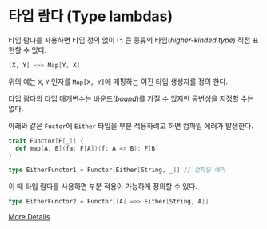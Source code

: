 # 타입 람다 (Type lambdas)

타입 람다를 사용하면 타입 정의 없이 더 큰 종류의 타입(_higher-kinded type_) 직접 표현할 수 있다.

```scala
[X, Y] =>> Map[Y, X]
```

위의 예는 `X`, `Y` 인자를 `Map[X, Y]`에 매핑하는 이진 타입 생성자를 정의 한다.

타입 람다의 타입 매개변수는 바운드(_bound_)를 가질 수 있지만 공변성을 지정할 수는 없다.

아래와 같은 `Fuctor`에 `Either` 타입을 부분 적용하려고 하면 컴파일 에러가 발생한다.

```scala
trait Functor[F[_]] {
  def map[A, B](fa: F[A])(f: A => B): F[B]
}

type EitherFunctor1 = Functor[Either[String, _]] // 컴파일 에러
```

이 때 타입 람다를 사용하면 부분 적용이 가능하게 정의할 수 있다.

```scala
type EitherFunctor2 = Functor[[A] =>> Either[String, A]]
```

[More Details](https://docs.scala-lang.org/scala3/reference/new-types/type-lambdas-spec.html)
